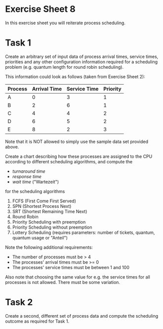 # Exercise Sheet 8

In this exercise sheet you will reiterate process scheduling.

# Task 1

Create an arbitrary set of input data of process arrival times, service times, priorities and any other configuration information required for a scheduling problem (e.g. quantum length for round robin scheduling).

This information could look as follows (taken from Exercise Sheet 2):

| Process | Arrival Time | Service Time | Priority |
|---------|--------------|--------------|----------|
| A       | 0            | 3            | 1        |
| B       | 2            | 6            | 1        |
| C       | 4            | 4            | 2        |
| D       | 6            | 5            | 2        |
| E       | 8            | 2            | 3        |

Note that it is NOT allowed to simply use the sample data set provided above.

Create a chart describing how these processes are assigned to the CPU according to different scheduling algorithms, and compute the

* *turnaround time*
* *response time*
* *wait time* ("Wartezeit")

for the scheduling algorithms

1. FCFS (First Come First Served)
2. SPN (Shortest Process Next)
3. SRT (Shortest Remaining Time Next)
4. Round Robin
5. Priority Scheduling with preemption
6. Priority Scheduling without preemption
7. Lottery Scheduling (requires parameters: number of tickets, quantum, quantum usage or "Anteil")

Note the following additional requirements:

* The number of processes must be > 4
* The processes' arrival times must be >= 0
* The processes' service times must be between 1 and 100

Also note that choosing the same value for e.g. the service times for all processes is not allowed. There must be some variation.

# Task 2

Create a second, different set of process data and compute the scheduling outcome as required for Task 1.